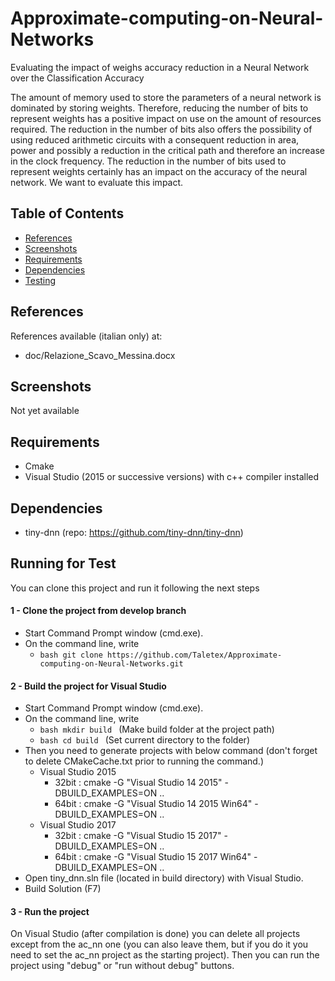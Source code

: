 # Approximate-computing-on-Neural-Networks
Evaluating the impact of weighs accuracy reduction in a Neural Network over the Classification Accuracy

The amount of memory used to store the parameters of a neural network is dominated by storing weights. Therefore, reducing the number of bits to represent weights has a positive impact on use on the amount of resources required. The reduction in the number of bits also offers the possibility of using reduced arithmetic circuits with a consequent reduction in area, power and possibly a reduction in the critical path and therefore an increase in the clock frequency. The reduction in the number of bits used to represent weights certainly has an impact on the accuracy of the neural network. We want to evaluate this impact.

## Table of Contents

- [References](#references)
- [Screenshots](#screenshots)
- [Requirements](#requirements)
- [Dependencies](#dependencies)
- [Testing](#running-for-test)



## References

References available (italian only) at:
- doc/Relazione_Scavo_Messina.docx



## Screenshots

Not yet available


## Requirements

- Cmake
- Visual Studio (2015 or successive versions) with c++ compiler installed


## Dependencies

- tiny-dnn (repo: https://github.com/tiny-dnn/tiny-dnn)


## Running for Test
You can clone this project and run it following the next steps

#### 1 - Clone the project from develop branch
- Start Command Prompt window (cmd.exe).
- On the command line, write
  - ```bash git clone https://github.com/Taletex/Approximate-computing-on-Neural-Networks.git ```

#### 2 - Build the project for Visual Studio
- Start Command Prompt window (cmd.exe). 
- On the command line, write
  - ```bash mkdir build ``` (Make build folder at the project path)
  - ```bash cd build ``` (Set current directory to the folder)
- Then you need to generate projects with below command (don't forget to delete CMakeCache.txt prior to running the command.)
  - Visual Studio 2015
    - 32bit : cmake -G "Visual Studio 14 2015" -DBUILD_EXAMPLES=ON ..
    - 64bit : cmake -G "Visual Studio 14 2015 Win64" -DBUILD_EXAMPLES=ON ..
  - Visual Studio 2017
    - 32bit : cmake -G "Visual Studio 15 2017" -DBUILD_EXAMPLES=ON ..
    - 64bit : cmake -G "Visual Studio 15 2017 Win64" -DBUILD_EXAMPLES=ON ..
- Open tiny_dnn.sln file (located in build directory) with Visual Studio.
- Build Solution (F7)


#### 3 - Run the project
On Visual Studio (after compilation is done) you can delete all projects except from the ac_nn one (you can also leave them, but if you do it you need to set the ac_nn project as the starting project). Then you can run the project using "debug" or "run without debug" buttons.
